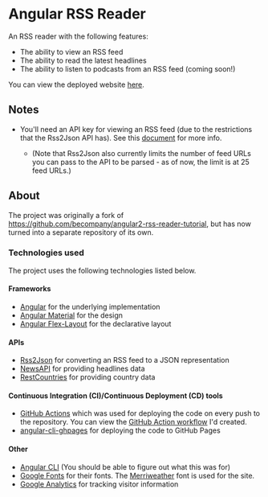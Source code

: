 # Angular RSS Reader

An RSS reader with the following features:

* The ability to view an RSS feed
* The ability to read the latest headlines
* The ability to listen to podcasts from an RSS feed (coming soon!)

You can view the deployed website [here](https://edricchan03.github.io/rss-reader).

## Notes

* You'll need an API key for viewing an RSS feed (due to the restrictions that the Rss2Json API has). See this [document](./docs/guides/generate-api-key.md) for more info.

  * (Note that Rss2Json also currently limits the number of feed URLs you can pass to the API to be parsed - as of now, the limit is at 25 feed URLs.)

## About

The project was originally a fork of <https://github.com/becompany/angular2-rss-reader-tutorial>, but has now turned into a separate repository of its own.

### Technologies used

The project uses the following technologies listed below.

#### Frameworks

* [Angular](https://angular.io) for the underlying implementation
* [Angular Material](https://material.angular.io) for the design
* [Angular Flex-Layout](https://github.com/angular/flex-layout) for the declarative layout

#### APIs

* [Rss2Json](https://rss2json.com) for converting an RSS feed to a JSON representation
* [NewsAPI](https://newsapi.org) for providing headlines data
* [RestCountries](https://restcountries.eu) for providing country data

#### Continuous Integration (CI)/Continuous Deployment (CD) tools

* [GitHub Actions](https://github.com/features/actions) which was used for deploying the code on every push to the repository. You can view the [GitHub Action workflow](./.github/workflows/main.yml) I'd created.
* [angular-cli-ghpages](https://github.com/angular-schule/angular-cli-ghpages) for deploying the code to GitHub Pages

#### Other

* [Angular CLI](https://cli.angular.io) (You should be able to figure out what this was for)
* [Google Fonts](https://fonts.google.com) for their fonts. The [Merriweather](https://fonts.google.com/specimen/Merriweather) font is used for the site.
* [Google Analytics](https://analytics.google.com) for tracking visitor information
